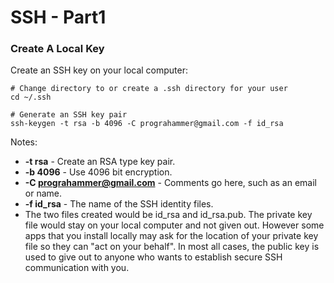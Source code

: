 # SSH - Part1

### Create A Local Key
Create an SSH key on your local computer:

```
# Change directory to or create a .ssh directory for your user
cd ~/.ssh

# Generate an SSH key pair
ssh-keygen -t rsa -b 4096 -C prograhammer@gmail.com -f id_rsa
```

Notes:

- **-t rsa** - Create an RSA type key pair.
- **-b 4096** - Use 4096 bit encryption.
- **-C prograhammer@gmail.com** - Comments go here, such as an email or name.
- **-f id_rsa** - The name of the SSH identity files. 
- The two files created would be id_rsa and id_rsa.pub. The private key file would stay on your local computer and not given out. However some apps that you install locally may ask for the location of your private key file so they can "act on your behalf". In most all cases, the public key is used to give out to anyone who wants to establish secure SSH communication with you.


